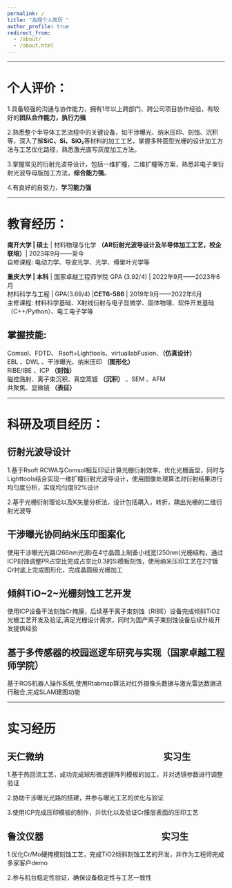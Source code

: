 ```yaml
---
permalink: /
title: "高翔个人简历 "
author_profile: true
redirect_from: 
  - /about/
  - /about.html
---
```

------------
个人评价：
======
1.具备较强的沟通与协作能力，拥有1年以上跨部门、跨公司项目协作经验，有较好的**团队合作能力，执行力强** 


2.熟悉整个半导体工艺流程中的关键设备，如干涉曝光、纳米压印、刻蚀、沉积等，深入了解**SiC、Si、SiO₂**等材料的加工工艺，掌握多种面型光栅的设计加工方法与工艺优化路径，熟悉激光直写灰度加工方法。


3.掌握常见的衍射光波导设计，包括一维扩瞳，二维扩瞳等方案，熟悉非电子束衍射光波导母版加工方法，**综合能力强**。


4.有良好的自驱力，**学习能力强**

---------
教育经历：
======
**南开大学 | 硕士** | 材料物理与化学 **（AR衍射光波导设计及半导体加工工艺，校企联培）**| 2023年9月——至今  
自修课程: 电动力学、导波光学、光学、傅里叶光学等


**重庆大学 | 本科** | 国家卓越工程师学院 GPA (3.92/4) | 2022年9月——2023年6月  
材料科学与工程 | GPA(3.69/4) |**CET6-586** | 2019年9月——2022年6月  
主修课程: 材料科学基础、X射线衍射与电子显微学、固体物理、软件开发基础（C++/Python）、电工电子学等


掌握技能:
-----
Comsol、FDTD、 Rsoft+Lighttools、virtuallabFusion、**（仿真设计）**<br> EBL 、DWL 、干涉曝光、纳米压印 **（图形化）** <br>RIBE/IBE 、ICP **（刻蚀）** <br>磁控溅射、离子束沉积、真空蒸镀 **（沉积）** 、SEM 、AFM<br>共聚焦、显微镜 **（表征）**

---------
科研及项目经历：
======
衍射光波导设计
------
1.基于Rsoft RCWA与Comsol相互印证计算光栅衍射效率，优化光栅面型，同时与Lighttools结合实现一维扩瞳衍射光波导设计，使用图像处理算法对衍射结果进行均匀度分析，实现均匀度92%设计<br>

2.基于光栅衍射理论以及K矢量分析法，设计包括耦入，转折，耦出光栅的二维衍射光波导<br>

干涉曝光协同纳米压印图案化
------
使用干涉曝光光路(266nm光源)在4寸晶圆上制备小线宽(250nm)光栅结构，通过ICP刻蚀调整PR占空比完成占空比0.3的Si模板刻蚀，使用纳米压印工艺在2寸镀Cr衬底上完成图形化，完成晶圆级光栅加工<br>

倾斜TiO~2~光栅刻蚀工艺开发
------ 
使用ICP设备干法刻蚀Cr掩膜，后续基于离子束刻蚀（RIBE）设备完成倾斜TiO2光栅工艺开发及验证,满足光栅设计需求，同时为国产离子束刻蚀设备后续升级开发提供经验

基于多传感器的校园巡逻车研究与实现（国家卓越工程师学院）
------ 
基于ROS机器人操作系统,使用Rtabmap算法对红外摄像头数据与激光雷达数据进行融合,完成SLAM建图功能 

---------
实习经历
==========

天仁微纳  &emsp;&emsp;&emsp;&emsp;&emsp;&emsp;&emsp;&emsp;&emsp;&emsp;&emsp;&emsp;&emsp;实习生
-----                                                              
1.基于热回流工艺，成功完成球形微透镜阵列模板的加工，并对透镜参数进行调整验证<br>

2.协助干涉曝光光路的搭建，并参与曝光工艺的优化与验证<br>

3.使用ICP完成压印模板的制作，并优化以及验证Cr膜层表面的压印工艺<br>

鲁汶仪器&emsp;&emsp;&emsp;&emsp;&emsp;&emsp;&emsp;&emsp;&emsp;&emsp;&emsp;&emsp;&emsp;实习生
----- 
1.优化Cr/Mo硬掩模刻蚀工艺，完成TiO2倾斜刻蚀工艺的开发，并作为工程师完成多家客户demo<br>

2.参与机台稳定性验证，确保设备稳定性与工艺一致性<br>
